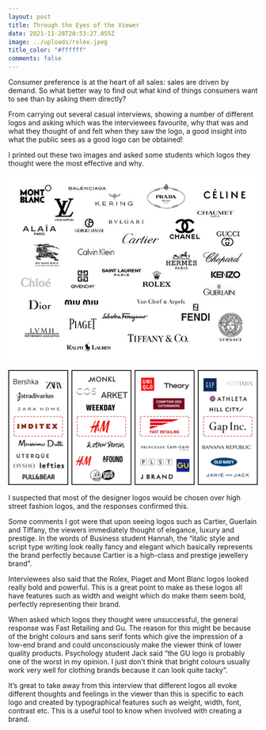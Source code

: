 ```yaml
---
layout: post
title: Through the Eyes of the Viewer
date: 2021-11-28T20:53:27.055Z
image: ../uploads/rolex.jpeg
title_color: "#ffffff"
comments: false
---
```

Consumer preference is at the heart of all sales: sales are driven by demand. So what better way to find out what kind of things consumers want to see than by asking them directly?

From carrying out several casual interviews, showing a number of different logos and asking which was the interviewees favourite, why that was and what they thought of and felt when they saw the logo, a good insight into what the public sees as a good logo can be obtained!

I printed out these two images and asked some students which logos they thought were the most effective and why.

![](../uploads/high-end.jpeg)

![](../uploads/low-end.jpeg)

I suspected that most of the designer logos would be chosen over high street fashion logos, and the responses confirmed this.

Some comments I got were that upon seeing logos such as Cartier, Guerlain and Tiffany, the viewers immediately thought of elegance, luxury and prestige. In the words of Business student Hannah, the “italic style and script type writing look really fancy and elegant which basically represents the brand perfectly because Cartier is a high-class and prestige jewellery brand”.

Interviewees also said that the Rolex, Piaget and Mont Blanc logos looked really bold and powerful. This is a great point to make as these logos all have features such as width and weight which do make them seem bold, perfectly representing their brand.

When asked which logos they thought were unsuccessful, the general response was Fast Retailing and Gu. The reason for this might be because of the bright colours and sans serif fonts which give the impression of a low-end brand and could unconsciously make the viewer think of lower quality products. Psychology student Jack said “the GU logo is probably one of the worst in my opinion. I just don’t think that bright colours usually work very well for clothing brands because it can look quite tacky”.

It’s great to take away from this interview that different logos all evoke different thoughts and feelings in the viewer than this is specific to each logo and created by typographical features such as weight, width, font, contrast etc. This is a useful tool to know when involved with creating a brand.